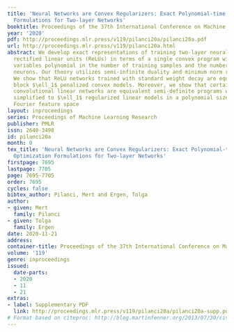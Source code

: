 ```yaml
---
title: 'Neural Networks are Convex Regularizers: Exact Polynomial-time Convex Optimization
  Formulations for Two-layer Networks'
booktitle: Proceedings of the 37th International Conference on Machine Learning
year: '2020'
pdf: http://proceedings.mlr.press/v119/pilanci20a/pilanci20a.pdf
url: http://proceedings.mlr.press/v119/pilanci20a.html
abstract: We develop exact representations of training two-layer neural networks with
  rectified linear units (ReLUs) in terms of a single convex program with number of
  variables polynomial in the number of training samples and the number of hidden
  neurons. Our theory utilizes semi-infinite duality and minimum norm regularization.
  We show that ReLU networks trained with standard weight decay are equivalent to
  block $\ell_1$ penalized convex models. Moreover, we show that certain standard
  convolutional linear networks are equivalent semi-definite programs which can be
  simplified to $\ell_1$ regularized linear models in a polynomial sized discrete
  Fourier feature space
layout: inproceedings
series: Proceedings of Machine Learning Research
publisher: PMLR
issn: 2640-3498
id: pilanci20a
month: 0
tex_title: 'Neural Networks are Convex Regularizers: Exact Polynomial-time Convex
  Optimization Formulations for Two-layer Networks'
firstpage: 7695
lastpage: 7705
page: 7695-7705
order: 7695
cycles: false
bibtex_author: Pilanci, Mert and Ergen, Tolga
author:
- given: Mert
  family: Pilanci
- given: Tolga
  family: Ergen
date: 2020-11-21
address: 
container-title: Proceedings of the 37th International Conference on Machine Learning
volume: '119'
genre: inproceedings
issued:
  date-parts:
  - 2020
  - 11
  - 21
extras:
- label: Supplementary PDF
  link: http://proceedings.mlr.press/v119/pilanci20a/pilanci20a-supp.pdf
# Format based on citeproc: http://blog.martinfenner.org/2013/07/30/citeproc-yaml-for-bibliographies/
---
```

